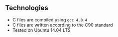 
## Technologies
* C files are compiled using `gcc 4.8.4`
* C files are written according to the C90 standard
* Tested on Ubuntu 14.04 LTS

